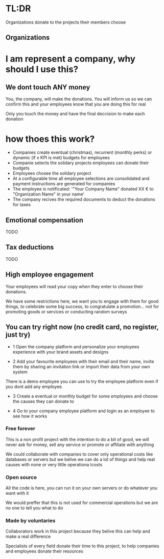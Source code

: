 # TL:DR

Organizations donate to the projects their members choose

## Organizations



# I am represent a company, why should I use this?

## We dont touch ANY money

You, the company, will make the donations. You will inform us so we can confirm this and your employees know that you are doing this for real

Only you touch the money and have the final deccision to make each donation

# how thoes this work?

- Companies create eventual (christmas), recurrent (monthly perks) or dynamic (if x KPI is met) budgets for employees
- Companie selects the solidary projects employees can donate their budgets
- Employees chosee the solidary project
- At a configurable time all employee selections are consolidated and payment instructions are generated for companies
- The employee is notificated: '"Your Company Name" donated XX € to "Organization Name" in your name'
- The company recives the required documents to deduct the donations for taxes

## Emotional compensation

TODO

## Tax deductions

TODO

## High employee engagement

Your employees will read your copy when they enter to choose their donations.

We have some restrictions here, we want you to engage with them for good things, to celebrate some big success, to congratulate a promotion... not for promoting goods or services or conducting random surveys

## You can try right now (no credit card, no register, just try)

- 1 Open the company platform and personalize your employees experience with your brand assets and designs

- 2 Add your favourite employees with their email and their name, invite them by sharing an invitation link or import their data from your own system

There is a demo employee you can use to try the employee platform even if you dont add any employee.

- 3 Create a eventual or monthly budget for some employees and choose the causes they can donate to

- 4 Go to your company employee platform and login as an employee to see how it works

### Free forever

This is a non profit project with the intention to do a bit of good, we will never ask for money, sell any service or promote or affiliate with anything

We could collaborate with companies to cover only operational costs like databases or servers but we belive we can do a lot of things and help real causes with none or very little operationa lcosts

### Open source

All the code is here, you can run it on your own servers or do whatever you want with it

We would preffer that this is not used for commercial operations but we are no one to tell you what to do

### Made by voluntaries

Collaborators work in this project because they belive this can help and make a real difference

Specialists of every field donate their time to this project, to help companies and employees donate their resources
